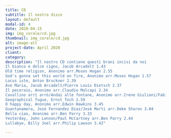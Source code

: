 ```yaml
---
title: CD
subtitle: Il nostro disco
layout: default
modal-id: 4
date: 2020-04-15
img: img_corale/cd.jpg
thumbnail: img_corale/cd.jpg
alt: image-alt
project-date: April 2020
client: 
category: 
description: "Il nostro CD contiene questi brani incisi da noi 
Il bianco e dolce cigno, Jacob Arcadelt 1.43
Old time religion, Anonimo arr.Moses Hogan 2.55
God's gonna set this world on fire, Anonimo arr.Moses Hogan 1.57
Locus iste, Anton Bruckner 2.39
Ave Maria, Jacob Arcadelt/Pierre Louis Dietsch 2.37
Il pecoraio, Anonimo arr.Claudio Malcapi 2.34
Cavallino arrì arrò/Andai alle fontane, Anonimo arr.Irene Giuliani/Fabio Cavaciocchi 2.36
Geographical fugue, Ernst Toch 2.59
O happy day, Anonimo arr.Edwin Hawkins 3.45
Guantanamera, Josè Fernandez Diaz/Josè Marti arr.Deke Sharon 3.04
Bella ciao, Anonimo arr.Ben Parry 3.33
Yesterday, John Lennon/Paul McCartney arr.Ben Parry 2.44
Lullabye, Billy Joel arr.Philip Lawson 3.42"

---
```

